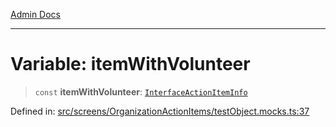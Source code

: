 [Admin Docs](/)

***

# Variable: itemWithVolunteer

> `const` **itemWithVolunteer**: [`InterfaceActionItemInfo`](utils\interfaces\README\interfaces\InterfaceActionItemInfo.md)

Defined in: [src/screens/OrganizationActionItems/testObject.mocks.ts:37](https://github.com/PalisadoesFoundation/talawa-admin/blob/main/src/screens/OrganizationActionItems/testObject.mocks.ts#L37)
